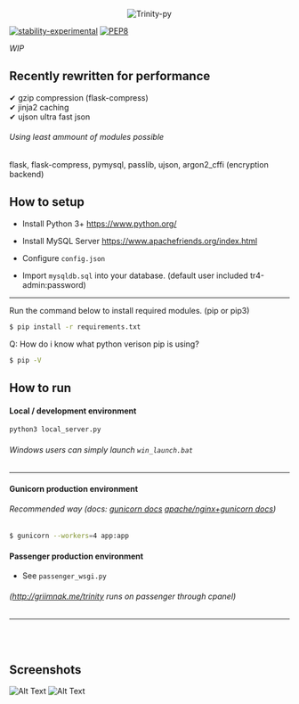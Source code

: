 <p align="center">
  <img src="https://i.imgur.com/RLmwuQK.png" alt="Trinity-py"/>
</p>

[![stability-experimental](https://img.shields.io/badge/stability-experimental-orange.svg)](https://github.com/emersion/stability-badges#experimental)
[![PEP8](https://img.shields.io/badge/code%20style-pep8-orange.svg)](https://www.python.org/dev/peps/pep-0008/)

*WIP* <br /> 

Recently rewritten for performance
-------------------
&#10004; gzip compression (flask-compress) <br />
&#10004; jinja2 caching <br />
&#10004; ujson ultra fast json <br />
###### Using least ammount of modules possible
flask, flask-compress, pymysql, passlib, ujson, argon2_cffi (encryption backend)

How to setup
-------------------
- Install Python 3+
https://www.python.org/

- Install MySQL Server
https://www.apachefriends.org/index.html

- Configure `config.json`
- Import `mysqldb.sql` into your database. (default user included tr4-admin:password)

--------------------
Run the command below to install required modules. (pip or pip3)

```sh
$ pip install -r requirements.txt
```

Q: How do i know what python verison pip is using?
```sh
$ pip -V
```

How to run
----------------
#### Local / development environment
```sh
python3 local_server.py
```
###### Windows users can simply launch `win_launch.bat`
--------------------

#### Gunicorn production environment
###### *Recommended way* (docs: <a href="http://docs.gunicorn.org/en/stable/run.html">gunicorn docs</a> <a href="https://djangodeployment.com/2016/11/30/how-to-setup-apache-with-gunicorn/">apache/nginx+gunicorn docs</a>)
```sh
$ gunicorn --workers=4 app:app
```
#### Passenger production environment
- See `passenger_wsgi.py`
###### (http://griimnak.me/trinity runs on passenger through cpanel)
----------------

<br /><br />


## Screenshots
![Alt Text](https://i.imgur.com/80209wU.png)
![Alt Text](https://image.prntscr.com/image/-MN-_eHZQNKlkJVUqPC0rQ.png)
